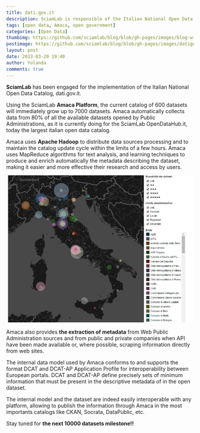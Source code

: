 ```yaml
---
title: dati.gov.it
description: SciamLab is responsible of the Italian National Open Data Catalog.
tags: [open data, Amaca, open government]
categories: [Open Data]
thumbimg: https://github.com/sciamlab/blog/blob/gh-pages/images/blog-widget13.jpg?raw=true
postimage: https://github.com/sciamlab/blog/blob/gh-pages/images/datigovit.JPG?raw=true
layout: post
date: 2013-03-20 19:40
author: Yolanda
comments: true
---
```

**SciamLab** has been engaged for the implementation of the Italian National Open Data Catalog, dati.gov.it.

Using the SciamLab **Amaca Platform**, the current catalog of 600 datasets will immediately grow up to 7000 datasets. Amaca automatically collects data from 80% of all the available datasets opened by Public Administrations, as it is currently doing for the SciamLab OpenDataHub.it, today the largest italian open data catalog.

Amaca uses **Apache Hadoop** to distribute data sources processing and to maintain the catalog update cycle within the limits of a few hours. Amaca uses MapReduce algorithms for text analysis, and learning techniques to produce and enrich automatically the metadata describing the dataset, making it easier and more effective their research and access by users.

![infografica](https://github.com/sciamlab/blog/blob/gh-pages/images/infografica%20gov.it.JPG)

Amaca also provides **the extraction of metadata** from Web Public Administration sources and from public and private companies when API have been made available or, where possible, scraping information directly from web sites.

The internal data model used by Amaca conforms to and supports the format DCAT and DCAT-AP Application Profile for interoperability between European portals.  DCAT and DCAT-AP define precisely sets of minimum information that must be present in the descriptive metadata of in the open dataset.

The internal model and the dataset are indeed easily interoperable with any platform, allowing to publish the information through Amaca in the most importants catalogs like CKAN, Socrata, DataPublic, etc.

Stay tuned for **the next 10000 datasets milestone!!**
